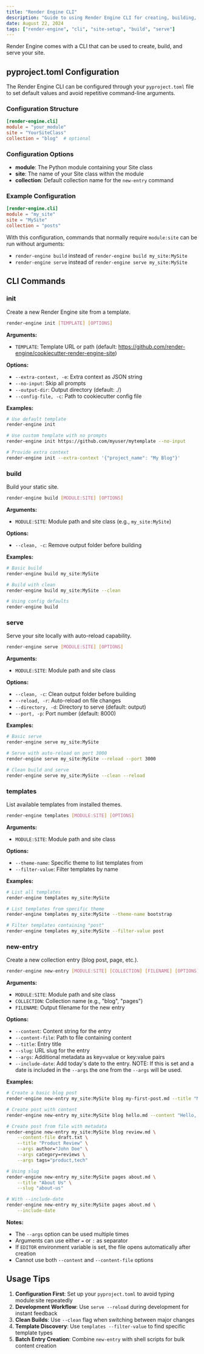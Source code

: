 ```yaml
---
title: "Render Engine CLI"
description: "Guide to using Render Engine CLI for creating, building, and serving your site."
date: August 22, 2024
tags: ["render-engine", "cli", "site-setup", "build", "serve"]
---
```


Render Engine comes with a CLI that can be used to create, build, and serve your site.

## pyproject.toml Configuration

The Render Engine CLI can be configured through your `pyproject.toml` file to set default values and avoid repetitive command-line arguments.

### Configuration Structure

```toml
[render-engine.cli]
module = "your_module"
site = "YourSiteClass"
collection = "blog"  # optional
```

### Configuration Options

- **module**: The Python module containing your Site class
- **site**: The name of your Site class within the module
- **collection**: Default collection name for the `new-entry` command

### Example Configuration

```toml
[render-engine.cli]
module = "my_site"
site = "MySite"
collection = "posts"
```

With this configuration, commands that normally require `module:site` can be run without arguments:

- `render-engine build` instead of `render-engine build my_site:MySite`
- `render-engine serve` instead of `render-engine serve my_site:MySite`

## CLI Commands

### init

Create a new Render Engine site from a template.

```bash
render-engine init [TEMPLATE] [OPTIONS]
```

**Arguments:**

- `TEMPLATE`: Template URL or path (default: <https://github.com/render-engine/cookiecutter-render-engine-site>)

**Options:**

- `--extra-context, -e`: Extra context as JSON string
- `--no-input`: Skip all prompts
- `--output-dir`: Output directory (default: ./)
- `--config-file, -c`: Path to cookiecutter config file

**Examples:**

```bash
# Use default template
render-engine init

# Use custom template with no prompts
render-engine init https://github.com/myuser/mytemplate --no-input

# Provide extra context
render-engine init --extra-context '{"project_name": "My Blog"}'
```

### build

Build your static site.

```bash
render-engine build [MODULE:SITE] [OPTIONS]
```

**Arguments:**

- `MODULE:SITE`: Module path and site class (e.g., `my_site:MySite`)

**Options:**

- `--clean, -c`: Remove output folder before building

**Examples:**

```bash
# Basic build
render-engine build my_site:MySite

# Build with clean
render-engine build my_site:MySite --clean

# Using config defaults
render-engine build
```

### serve

Serve your site locally with auto-reload capability.

```bash
render-engine serve [MODULE:SITE] [OPTIONS]
```

**Arguments:**

- `MODULE:SITE`: Module path and site class

**Options:**

- `--clean, -c`: Clean output folder before building
- `--reload, -r`: Auto-reload on file changes
- `--directory, -d`: Directory to serve (default: output)
- `--port, -p`: Port number (default: 8000)

**Examples:**

```bash
# Basic serve
render-engine serve my_site:MySite

# Serve with auto-reload on port 3000
render-engine serve my_site:MySite --reload --port 3000

# Clean build and serve
render-engine serve my_site:MySite --clean --reload
```

### templates

List available templates from installed themes.

```bash
render-engine templates [MODULE:SITE] [OPTIONS]
```

**Arguments:**

- `MODULE:SITE`: Module path and site class

**Options:**

- `--theme-name`: Specific theme to list templates from
- `--filter-value`: Filter templates by name

**Examples:**

```bash
# List all templates
render-engine templates my_site:MySite

# List templates from specific theme
render-engine templates my_site:MySite --theme-name bootstrap

# Filter templates containing "post"
render-engine templates my_site:MySite --filter-value post
```

### new-entry

Create a new collection entry (blog post, page, etc.).

```bash
render-engine new-entry [MODULE:SITE] [COLLECTION] [FILENAME] [OPTIONS]
```

**Arguments:**

- `MODULE:SITE`: Module path and site class
- `COLLECTION`: Collection name (e.g., "blog", "pages")
- `FILENAME`: Output filename for the new entry

**Options:**

- `--content`: Content string for the entry
- `--content-file`: Path to file containing content
- `--title`: Entry title
- `--slug`: URL slug for the entry
- `--args`: Additional metadata as key=value or key:value pairs
- `--include-date`: Add today's date to the entry. NOTE: If this is set and a
date is included in the `--args` the one from the `--args` will be used.

**Examples:**

```bash
# Create a basic blog post
render-engine new-entry my_site:MySite blog my-first-post.md --title "My First Post"

# Create post with content
render-engine new-entry my_site:MySite blog hello.md --content "Hello, world!" --title "Hello"

# Create post from file with metadata
render-engine new-entry my_site:MySite blog review.md \
    --content-file draft.txt \
    --title "Product Review" \
    --args author="John Doe" \
    --args category=reviews \
    --args tags="product,tech"

# Using slug
render-engine new-entry my_site:MySite pages about.md \
    --title "About Us" \
    --slug "about-us"

# With --include-date
render-engine new-entry my_site:MySite pages about.md \
    --include-date
```

**Notes:**

- The `--args` option can be used multiple times
- Arguments can use either `=` or `:` as separator
- If `EDITOR` environment variable is set, the file opens automatically after creation
- Cannot use both `--content` and `--content-file` options

## Usage Tips

1. **Configuration First**: Set up your `pyproject.toml` to avoid typing module:site repeatedly
2. **Development Workflow**: Use `serve --reload` during development for instant feedback
3. **Clean Builds**: Use `--clean` flag when switching between major changes
4. **Template Discovery**: Use `templates --filter-value` to find specific template types
5. **Batch Entry Creation**: Combine `new-entry` with shell scripts for bulk content creation
